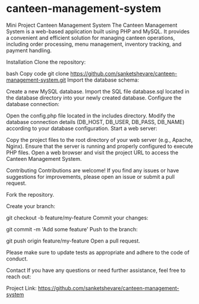 # canteen-management-system
Mini Project
Canteen Management System
The Canteen Management System is a web-based application built using PHP and MySQL. It provides a convenient and efficient solution for managing canteen operations, including order processing, menu management, inventory tracking, and payment handling.

Installation
Clone the repository:

bash
Copy code
git clone https://github.com/sanketshevare/canteen-management-system.git
Import the database schema:

Create a new MySQL database.
Import the SQL file database.sql located in the database directory into your newly created database.
Configure the database connection:

Open the config.php file located in the includes directory.
Modify the database connection details (DB_HOST, DB_USER, DB_PASS, DB_NAME) according to your database configuration.
Start a web server:

Copy the project files to the root directory of your web server (e.g., Apache, Nginx).
Ensure that the server is running and properly configured to execute PHP files.
Open a web browser and visit the project URL to access the Canteen Management System.

Contributing
Contributions are welcome! If you find any issues or have suggestions for improvements, please open an issue or submit a pull request.

Fork the repository.

Create your branch:


git checkout -b feature/my-feature
Commit your changes:


git commit -m 'Add some feature'
Push to the branch:


git push origin feature/my-feature
Open a pull request.

Please make sure to update tests as appropriate and adhere to the code of conduct.

Contact
If you have any questions or need further assistance, feel free to reach out:

Project Link: https://github.com/sanketshevare/canteen-management-system
